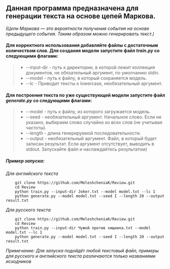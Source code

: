 ## Данная программа предназначена для генерации текста на основе цепей Маркова.
*(Цепи Маркова — это вероятности получения события на основе предыдущего события. Таким образом можно генерировать текст.)*
#### Для корректного использования добавляйте файлы с достаточным количеством слов. Для создания модели запустите файл *train.py* со следующими флагами:
>	- --input-dir - путь к директории, в которой лежит коллекция документов, не обязательный аргумент, по умолчанию stdin.
>	- --model - путь к файлу, в который сохраняется модель.
>	- --lc - Приводит тексты к lowercase, необязательный аргумент.
#### Для построения текста по уже существующей модели запустите файл *generate.py* со следующими флагами:
>	- --model - путь к файлу, из которого загружается модель.
>	- --seed - необязательный аргумент. Начальное слово. Если не указано, выбираем слово случайно из всех слов (не учитывая частоты).
>	- --length - длина генерируемой последовательности.
>	- --output - необязательный аргумент. Файл, в который будет записан результат. Если аргумент отсутствует, выводить в stdout.
Запускайте файл и наслаждайтесь результатом)
##### Пример запуска:
*Для английского текста*
```
	git clone https://github.com/MeleshcheniaK/Review.git
	cd Review
	python train.py --input-dir Joker.txt --model model.txt --lc 1
	python generate.py --model model.txt --seed I --length 20 --output result.txt	
```
*Для русского текста*
```
	git clone https://github.com/MeleshcheniaK/Review.git
	cd Review
	python train.py --input-dir Чужой против хищника.txt --model model.txt --lc 1
	python generate.py --model model.txt --seed I --length 20 --output result.txt	
```
*Примечание: Для запуска подойдёт любой текстовый файл, примеры для русского и английского текста различаются только названиями исходников*
